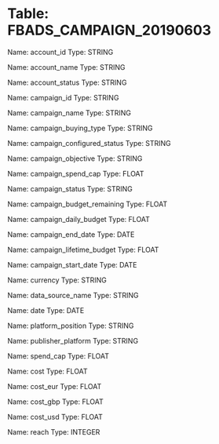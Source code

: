Table: FBADS_CAMPAIGN_20190603
==============================

Name: account_id
Type: STRING

Name: account_name
Type: STRING

Name: account_status
Type: STRING

Name: campaign_id
Type: STRING

Name: campaign_name
Type: STRING

Name: campaign_buying_type
Type: STRING

Name: campaign_configured_status
Type: STRING

Name: campaign_objective
Type: STRING

Name: campaign_spend_cap
Type: FLOAT

Name: campaign_status
Type: STRING

Name: campaign_budget_remaining
Type: FLOAT

Name: campaign_daily_budget
Type: FLOAT

Name: campaign_end_date
Type: DATE

Name: campaign_lifetime_budget
Type: FLOAT

Name: campaign_start_date
Type: DATE

Name: currency
Type: STRING

Name: data_source_name
Type: STRING

Name: date
Type: DATE

Name: platform_position
Type: STRING

Name: publisher_platform
Type: STRING

Name: spend_cap
Type: FLOAT

Name: cost
Type: FLOAT

Name: cost_eur
Type: FLOAT

Name: cost_gbp
Type: FLOAT

Name: cost_usd
Type: FLOAT

Name: reach
Type: INTEGER

